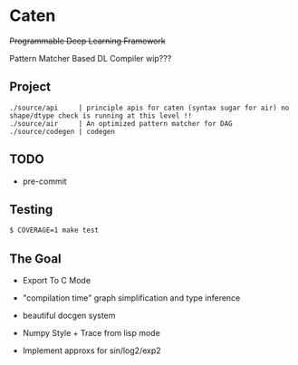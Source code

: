 # Caten

~~Programmable Deep Learning Framework~~

Pattern Matcher Based DL Compiler wip???

## Project

```
./source/api     | principle apis for caten (syntax sugar for air) no shape/dtype check is running at this level !!
./source/air     | An optimized pattern matcher for DAG
./source/codegen | codegen
```

## TODO

- pre-commit

## Testing

```sh
$ COVERAGE=1 make test
```

## The Goal

- Export To C Mode

- "compilation time" graph simplification and type inference

- beautiful docgen system

- Numpy Style + Trace from lisp mode

- Implement approxs for sin/log2/exp2